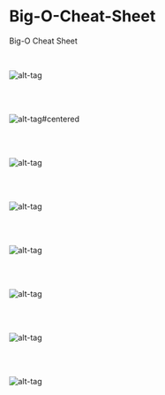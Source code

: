 # Big-O-Cheat-Sheet
Big-O Cheat Sheet

<br />

![alt-tag](https://cloud.githubusercontent.com/assets/6853067/22485632/49e569c0-e7fe-11e6-8520-aa7f752b7d47.png)


<br />
<br />


![alt-tag](https://cloud.githubusercontent.com/assets/6853067/22485637/4d1b3b9c-e7fe-11e6-8ef4-dea4381d645e.png)#centered



<br />
<br />


![alt-tag](https://cloud.githubusercontent.com/assets/6853067/22501640/9a8efc2a-e861-11e6-8c7c-d2f67a444dc5.png)

<br />
<br />


![alt-tag](https://cloud.githubusercontent.com/assets/6853067/22487092/f5a85c72-e803-11e6-9318-12540130ace4.png)


<br />
<br />


![alt-tag](https://cloud.githubusercontent.com/assets/6853067/22487102/f8b11eae-e803-11e6-8bdf-ea836e744c6f.png)


<br />
<br />


![alt-tag](https://cloud.githubusercontent.com/assets/6853067/22487105/fb486154-e803-11e6-83e0-7fa195649bad.png)


<br />
<br />


![alt-tag](https://cloud.githubusercontent.com/assets/6853067/22487111/fe70af44-e803-11e6-92fa-7b7cffd7ff5d.png)



<br />
<br />


![alt-tag](https://cloud.githubusercontent.com/assets/6853067/22485925/5e1a3e38-e7ff-11e6-84c2-43f067e2c322.png)
